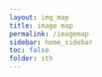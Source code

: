 ```yaml
---
layout: img_map
title: image map
permalink: /imagemap
sidebar: home_sidebar
toc: false
folder: sth
---
```

